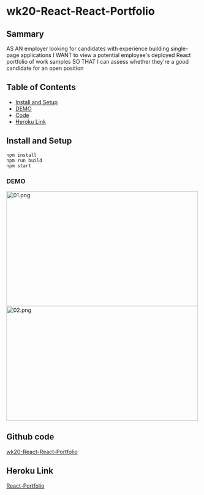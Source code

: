 # wk20-React-React-Portfolio

## Sammary

AS AN employer looking for candidates with experience building single-page applications
I WANT to view a potential employee's deployed React portfolio of work samples
SO THAT I can assess whether they're a good candidate for an open position

## Table of Contents

- [Install and Setup](#install-and-setup)
- [DEMO](#demo)
- [Code](#github-code)
- [Heroku Link](#heroku-link)

## Install and Setup
```
npm install
npm run build
npm start

```

### DEMO

<image src="src/assets/01.png" alt="01.png" width="500" height="300">
<image src="src/assets/02.png" alt="02.png" width="500" height="300">



## Github code

<a href="https://github.com/elsa5152/wk20-React-React-Portfolio.git" >wk20-React-React-Portfolio</a>

## Heroku Link

[React-Portfolio](https://wk19-text-editor.herokuapp.com/)
